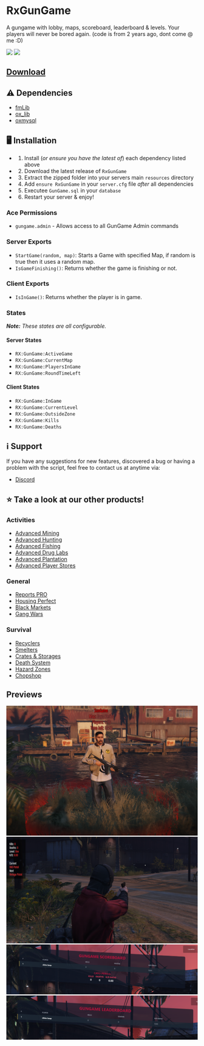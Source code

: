 # RxGunGame

A gungame with lobby, maps, scoreboard, leaderboard & levels. Your players will never be bored again.
(code is from 2 years ago, dont come @ me :D)

![](https://img.shields.io/github/downloads/rxscripts/RxGunGame/total?logo=github)
![](https://img.shields.io/github/stars/rxscripts/RxGunGame?logo=github)

## [Download](https://github.com/rxscripts/RxGunGame/releases/latest/download/RxGunGame.zip)

## ⚠️ Dependencies
- [fmLib](https://github.com/meesvrh/fmLib)
- [ox_lib](https://github.com/overextended/ox_lib)
- [oxmysql](https://github.com/overextended/oxmysql)

## 🖥️ Installation
* 1. Install (*or ensure you have the latest of*) each dependency listed above
* 2. Download the latest release of ```RxGunGame```
* 3. Extract the zipped folder into your servers main ```resources``` directory
* 4. Add ```ensure RxGunGame``` in your ```server.cfg``` file *after* all dependencies
* 5. Executee ```GunGame.sql``` in your ```database```
* 6. Restart your server & enjoy!

### Ace Permissions
- `gungame.admin` - Allows access to all GunGame Admin commands

### Server Exports
- `StartGame(random, map)`: Starts a Game with specified Map, if random is true then it uses a random map.
- `IsGameFinishing()`: Returns whether the game is finishing or not.

### Client Exports
- `IsInGame()`: Returns whether the player is in game.

### States
***Note:*** *These states are all configurable.*

#### Server States
- `RX:GunGame:ActiveGame`
- `RX:GunGame:CurrentMap`
- `RX:GunGame:PlayersInGame`
- `RX:GunGame:RoundTimeLeft`

#### Client States
- `RX:GunGame:InGame`
- `RX:GunGame:CurrentLevel`
- `RX:GunGame:OutsideZone`
- `RX:GunGame:Kills`
- `RX:GunGame:Deaths`

## ℹ️ Support
If you have any suggestions for new features, discovered a bug or having a problem with the script, feel free to contact us at anytime via:
* [Discord](https://discord.gg/DHnjcW96an)

## ⭐ Take a look at our other products!
### Activities
* [Advanced Mining](https://store.rxscripts.xyz/scripts/advanced-mining?utm_source=github&utm_medium=free-script)
* [Advanced Hunting](https://store.rxscripts.xyz/scripts/advanced-hunting?utm_source=github&utm_medium=free-script)
* [Advanced Fishing](https://store.rxscripts.xyz/scripts/advanced-fishing?utm_source=github&utm_medium=free-script)
* [Advanced Drug Labs](https://store.rxscripts.xyz/scripts/advanced-drug-labs?utm_source=github&utm_medium=free-script)
* [Advanced Plantation](https://store.rxscripts.xyz/scripts/advanced-plantation?utm_source=github&utm_medium=free-script)
* [Advanced Player Stores](https://store.rxscripts.xyz/scripts/advanced-player-stores?utm_source=github&utm_medium=free-script)
### General
* [Reports PRO](https://store.rxscripts.xyz/scripts/reports-pro?utm_source=github&utm_medium=free-script)
* [Housing Perfect](https://store.rxscripts.xyz/scripts/housing-perfect?utm_source=github&utm_medium=free-script)
* [Black Markets](https://store.rxscripts.xyz/scripts/black-markets?utm_source=github&utm_medium=free-script)
* [Gang Wars](https://store.rxscripts.xyz/scripts/gang-wars?utm_source=github&utm_medium=free-script)
### Survival
* [Recyclers](https://store.rxscripts.xyz/scripts/recyclers?utm_source=github&utm_medium=free-script)
* [Smelters](https://store.rxscripts.xyz/scripts/smelters?utm_source=github&utm_medium=free-script)
* [Crates & Storages](https://store.rxscripts.xyz/scripts/crates-storages?utm_source=github&utm_medium=free-script)
* [Death System](https://store.rxscripts.xyz/scripts/death-system?utm_source=github&utm_medium=free-script)
* [Hazard Zones](https://store.rxscripts.xyz/scripts/hazard-zones?utm_source=github&utm_medium=free-script)
* [Chopshop](https://store.rxscripts.xyz/scripts/chopshop?utm_source=github&utm_medium=free-script)

## Previews
![Lobby](img/lobby.png)
![Ingame](img/ingame.png)
![Scoreboard](img/scoreboard.png)
![Leaderboard](img/leaderboard.png)
